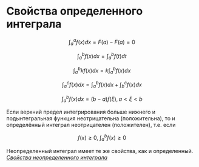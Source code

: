 # Свойства определенного интеграла

$$
\int_a^a f(x)dx = F(a) - F(a) = 0
$$

$$
\int_a^b f(x)dx = \int_a^b f(t)dt
$$

$$
\int_a^b k f(x)dx = k \int_a^b f(x)dx
$$

$$
\int_a^c f(x)dx = \int_a^b f(x)dx + \int_b^c f(x)dx
$$

$$
\int_a^b f(x)dx = (b - a) f(\xi), a < \xi < b 
$$

Если верхний предел интегрирования больше нижнего и подынтегральная функция неотрицательна (положительна), то и определённый интеграл неотрицателен (положителен), т.е. если

$$
f(x) \geq 0, \; \int_a^b f(x) \geq 0
$$

Неопределенный интеграл имеет те же свойства, как и определенный. *[Свойства неопределенного интеграла](Неопределенный-интеграл.md#--)*

